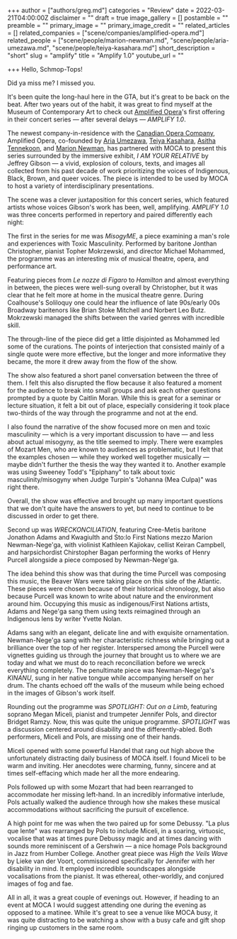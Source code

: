 +++
author = ["authors/greg.md"]
categories = "Review"
date = 2022-03-21T04:00:00Z
disclaimer = ""
draft = true
image_gallery = []
postamble = ""
preamble = ""
primary_image = ""
primary_image_credit = ""
related_articles = []
related_companies = ["scene/companies/amplified-opera.md"]
related_people = ["scene/people/marion-newman.md", "scene/people/aria-umezawa.md", "scene/people/teiya-kasahara.md"]
short_description = "short"
slug = "amplify"
title = "Amplify 1.0"
youtube_url = ""

+++
Hello, Schmop-Tops!

Did ya miss me? I missed you.

It's been quite the long-haul here in the GTA, but it's great to be back on the beat. After two years out of the habit, it was great to find myself at the Museum of Contemporary Art to check out [Amplified Opera](/scene/companies/amplified-opera/)'s first offering in their concert series — after several delays — _AMPLIFY 1.0_.

The newest company-in-residence with the [Canadian Opera Company](/scene/companies/canadian-opera-company/), Amplified Opera, co-founded by [Aria Umezawa](/scene/people/aria-umezawa/), [Teiya Kasahara](/scene/people/teiya-kasahara/), [Asitha Tennekoon](/scene/people/asitha-tennekoon/), and [Marion Newman](/scene/people/marion-newman/), has partnered with MOCA to present this series surrounded by the immersive exhibit, _I AM YOUR RELATIVE_ by Jeffrey Gibson — a vivid, explosion of colours, texts, and images all collected from his past decade of work prioritizing the voices of Indigenous, Black, Brown, and queer voices. The piece is intended to be used by MOCA to host a variety of interdisciplinary presentations.

The scene was a clever juxtaposition for this concert series, which featured artists whose voices Gibson's work has been, well, amplifying. _AMPLIFY 1.0_ was three concerts performed in repertory and paired differently each night:

The first in the series for me was _MisogyME_, a piece examining a man's role and experiences with Toxic Masculinity. Performed by baritone Jonthan Christopher, pianist Topher Mokrzewski, and director Michael Mohammed, the programme was an interesting mix of musical theatre, opera, and performance art.

Featuring pieces from _Le nozze di Figaro_ to _Hamilton_ and almost everything in between, the pieces were well-sung overall by Christopher, but it was clear that he felt more at home in the musical theatre genre. During Coalhouse's Soliloquy one could hear the influence of late 90s/early 00s Broadway baritenors like Brian Stoke Mitchell and Norbert Leo Butz. Mokrzewski managed the shifts between the varied genres with incredible skill.

The through-line of the piece did get a little disjointed as Mohammed led some of the curations. The points of interjection that consisted mainly of a single quote were more effective, but the longer and more informative they became, the more it drew away from the flow of the show.

The show also featured a short panel conversation between the three of them. I felt this also disrupted the flow because it also featured a moment for the audience to break into small groups and ask each other questions prompted by a quote by Caitlin Moran. While this is great for a seminar or lecture situation, it felt a bit out of place, especially considering it took place two-thirds of the way through the programme and not at the end.

I also found the narrative of the show focused more on men and toxic masculinity — which is a very important discussion to have — and less about actual misogyny, as the title seemed to imply. There were examples of Mozart Men, who are known to audiences as problematic, but I felt that the examples chosen — while they worked well together musically — maybe didn't further the thesis the way they wanted it to. Another example was using Sweeney Todd's "Epiphany" to talk about toxic masculinity/misogyny when Judge Turpin's "Johanna (Mea Culpa)" was right there.

Overall, the show was effective and brought up many important questions that we don't quite have the answers to yet, but need to continue to be discussed in order to get there.

Second up was _WRECKONCILIATION_, featuring Cree-Metis baritone Jonathon Adams and Kwagiulth and Sto:lo First Nations mezzo Marion Newman-Nege'ga, with violinist Kathleen Kajiokav, cellist Keiran Campbell, and harpsichordist Chirstopher Bagan performing the works of Henry Purcell alongside a piece composed by Newman-Nege'ga.

The idea behind this show was that during the time Purcell was composing this music, the Beaver Wars were taking place on this side of the Atlantic. These pieces were chosen because of their historical chronology, but also because Purcell was known to write about nature and the environment around him. Occupying this music as indigenous/First Nations artists, Adams and Nege'ga sang them using texts reimagined through an Indigenous lens by writer Yvette Nolan.

Adams sang with an elegant, delicate line and with exquisite ornamentation. Newman-Nege'ga sang with her characteristic richness while bringing out a brilliance over the top of her register. Interspersed among the Purcell were vignettes guiding us through the journey that brought us to where we are today and what we must do to reach reconciliation before we wreck everything completely. The penultimate piece was Newman-Nege'ga's _KINANU_, sung in her native tongue while accompanying herself on her drum. The chants echoed off the walls of the museum while being echoed in the images of Gibson's work itself.

Rounding out the programme was _SPOTLIGHT: Out on a Limb_, featuring soprano Megan Miceli, pianist and trumpeter Jennifer Pols, and director Bridget Ramzy. Now, this was quite the unique programme. _SPOTLIGHT_ was a discussion centered around disability and the differently-abled. Both performers, Miceli and Pols, are missing one of their hands.

Miceli opened with some powerful Handel that rang out high above the unfortunately distracting daily business of MOCA itself. I found Miceli to be warm and inviting. Her anecdotes were charming, funny, sincere and at times self-effacing which made her all the more endearing.

Pols followed up with some Mozart that had been rearranged to accommodate her missing left-hand. In an incredibly informative interlude, Pols actually walked the audience through how she makes these musical accommodations without sacrificing the pursuit of excellence.

A high point for me was when the two paired up for some Debussy. "La plus que lente" was rearranged by Pols to include Miceli, in a soaring, virtuosic, vocalise that was at times pure Debussy magic and at times dancing with sounds more reminiscent of a Gershwin — a nice homage Pols background in Jazz from Humber College. Another great piece was _High the Veils Wave_ by Lieke van der Voort, commissioned specifically for Jennifer with her disability in mind. It employed incredible soundscapes alongside vocalisations from the pianist. It was ethereal, other-worldly, and conjured images of fog and fae.

All in all, it was a great couple of evenings out. However, if heading to an event at MOCA I would suggest attending one during the evening as opposed to a matinee. While it's great to see a venue like MOCA busy, it was quite distracting to be watching a show with a busy cafe and gift shop ringing up customers in the same room.